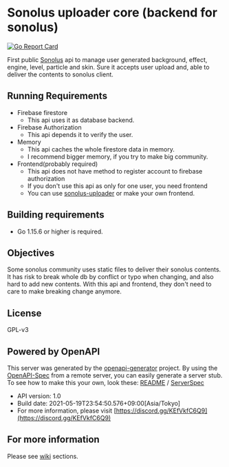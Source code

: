 # Sonolus uploader core (backend for sonolus)
[![Go Report Card](https://goreportcard.com/badge/github.com/PurplePalette/sonolus-uploader-core)](https://goreportcard.com/report/github.com/PurplePalette/sonolus-uploader-core)

First public [Sonolus](https://sonolus.com/) api to manage user generated background, effect, engine, level, particle and skin. Sure it accepts user upload and, able to deliver the contents to sonolus client.

## Running Requirements
- Firebase firestore
  - This api uses it as database backend.
- Firebase Authorization
  - This api depends it to verify the user.
- Memory
  - This api caches the whole firestore data in memory.
  - I recommend bigger memory, if you try to make big community.
- Frontend(probably required)
  - This api does not have method to register account to firebase authorization
  - If you don't use this api as only for one user, you need frontend
  - You can use [sonolus-uploader](https://github.com/PurplePalette/sonolus-uploader) or make your own frontend.

## Building requirements
- Go 1.15.6 or higher is required.

## Objectives
Some sonolus community uses static files to deliver their sonolus contents.
It has risk to break whole db by conflict or typo when changing, and also hard to add new contents.
With this api and frontend, they don't need to care to make breaking change anymore.

## License
GPL-v3

## Powered by OpenAPI
This server was generated by the [openapi-generator](https://openapi-generator.tech) project.
By using the [OpenAPI-Spec](https://github.com/OAI/OpenAPI-Specification) from a remote server, you can easily generate a server stub. To see how to make this your own, look these: [README](https://openapi-generator.tech) / [ServerSpec](https://github.com/PurplePalette/sonolus-uploader-core/blob/main/api/openapi.yaml)
- API version: 1.0
- Build date: 2021-05-19T23:54:50.576+09:00[Asia/Tokyo]
- For more information, please visit [https://discord.gg/KEfVkfC6Q9](https://discord.gg/KEfVkfC6Q9)

## For more information
Please see [wiki](https://github.com/PurplePalette/sonolus-uploader-core/wiki) sections.
